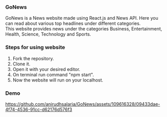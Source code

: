 ### GoNews
GoNews is a News website made using React.js and News API. Here you can read about various top headlines under different categories.                         
This website provides news under the categories Business, Entertainment, Health, Science, Technology and Sports.                                             
### Steps for using website
1. Fork the repository.
2. Clone it.
3. Open it with your desired editor.
4. On terminal run command "npm start".
5. Now the website will run on your localhost.                                                                                                               
### Demo


https://github.com/anirudhsalaria/GoNews/assets/109616328/09433dae-4f74-4536-91cc-d62176d576f3

